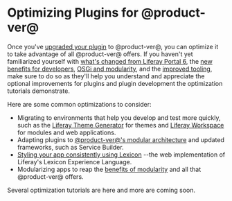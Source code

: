 # Optimizing Plugins for @product-ver@ [](id=optimizing-plugins-for-liferay-7)

Once you've [upgraded your plugin](/develop/tutorials/-/knowledge_base/7-0/upgrading-plugins-to-liferay-7)
to @product-ver@, you can optimize it to take advantage of all @product-ver@
offers. If you haven't yet familiarized yourself with
[what's changed from Liferay Portal 6](/develop/tutorials/-/knowledge_base/7-0/whats-changed-and-what-hasnt),
the
[new benefits for developers](/develop/tutorials/-/knowledge_base/7-0/benefits-of-liferay-7-for-liferay-6-developers),
[OSGi and modularity](/develop/tutorials/-/knowledge_base/7-0/osgi-and-modularity-for-liferay-6-developers),
and the
[improved tooling](/develop/tutorials/-/knowledge_base/7-0/improved-developer-tooling-liferay-workspace-maven-plugins-and-more),
make sure to do so as they'll help you understand and appreciate the optional
improvements for plugins and plugin development the optimization tutorials
demonstrate. 

Here are some common optimizations to consider:

-   Migrating to environments that help you develop and test
    more quickly, such as the
    [Liferay Theme Generator](/develop/tutorials/-/knowledge_base/7-0/migrating-a-6-2-theme-to-liferay-7)
    for themes and
    [Liferay Workspace](/develop/tutorials/-/knowledge_base/7-0/improved-developer-tooling-liferay-workspace-maven-plugins-and-more#from-the-plugins-sdk-to-liferay-workspace)
    for modules and web applications. 
-   Adapting plugins to [@product-ver@'s modular architecture](/develop/tutorials/-/knowledge_base/7-0/whats-changed-and-what-hasnt#embracing-a-modular-architecture)
    and updated frameworks, such as Service Builder.
-   [Styling your app consistently using Lexicon](/develop/tutorials/-/knowledge_base/7-0/applying-lexicon-styles-to-your-app)
    --the web implementation of Liferay's Lexicon Experience Language.
-   Modularizing apps to reap the
    [benefits of modularity](/develop/tutorials/-/knowledge_base/7-0/osgi-and-modularity-for-liferay-6-developers#modules-as-an-improvement-over-traditional-plugins)
    and all that @product-ver@ offers. 

Several optimization tutorials are here and more are coming soon.

